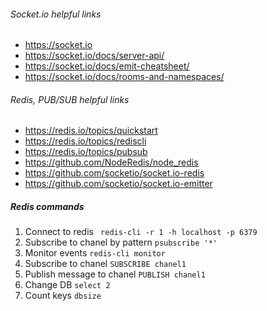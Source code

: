 ###### Socket.io helpful links
- https://socket.io
- https://socket.io/docs/server-api/
- https://socket.io/docs/emit-cheatsheet/
- https://socket.io/docs/rooms-and-namespaces/

###### Redis, PUB/SUB helpful links
- https://redis.io/topics/quickstart
- https://redis.io/topics/rediscli
- https://redis.io/topics/pubsub
- https://github.com/NodeRedis/node_redis
- https://github.com/socketio/socket.io-redis
- https://github.com/socketio/socket.io-emitter

##### Redis commands
1. Connect to redis
    ``` redis-cli -r 1 -h localhost -p 6379```
2. Subscribe to chanel by pattern
    ```psubscribe '*'```
3. Monitor events
    ```redis-cli monitor```
4. Subscribe to chanel
    ```SUBSCRIBE chanel1```
5. Publish message to chanel
    ```PUBLISH chanel1```
6. Change DB
    ```select 2```
7. Count keys
    ```dbsize```